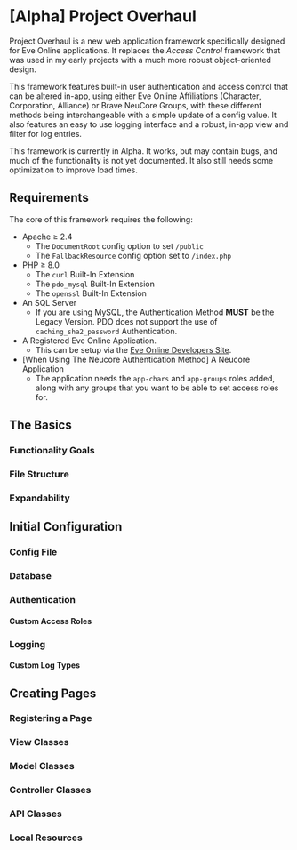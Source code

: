 # [Alpha] Project Overhaul

Project Overhaul is a new web application framework specifically designed for Eve Online applications. It replaces the *Access Control* framework that was used in my early projects with a much more robust object-oriented design. 

This framework features built-in user authentication and access control that can be altered in-app, using either Eve Online Affiliations (Character, Corporation, Alliance) or Brave NeuCore Groups, with these different methods being interchangeable with a simple update of a config value. It also features an easy to use logging interface and a robust, in-app view and filter for log entries. 

This framework is currently in Alpha. It works, but may contain bugs, and much of the functionality is not yet documented. It also still needs some optimization to improve load times. 

## Requirements

The core of this framework requires the following: 

* Apache ≥ 2.4
  * The `DocumentRoot` config option to set `/public`
  * The `FallbackResource` config option set to `/index.php`
* PHP ≥ 8.0
  * The `curl` Built-In Extension
  * The `pdo_mysql` Built-In Extension
  * The `openssl` Built-In Extension
* An SQL Server
  * If you are using MySQL, the Authentication Method **MUST** be the Legacy Version. PDO does not support the use of `caching_sha2_password` Authentication. 
* A Registered Eve Online Application. 
  * This can be setup via the [Eve Online Developers Site](https://developers.eveonline.com/).
* [When Using The Neucore Authentication Method] A Neucore Application
  * The application needs the `app-chars` and `app-groups` roles added, along with any groups that you want to be able to set access roles for.

## The Basics

### Functionality Goals

### File Structure

### Expandability

## Initial Configuration

### Config File

### Database

### Authentication

#### Custom Access Roles

### Logging

#### Custom Log Types

## Creating Pages

### Registering a Page

### View Classes

### Model Classes

### Controller Classes

### API Classes

### Local Resources
